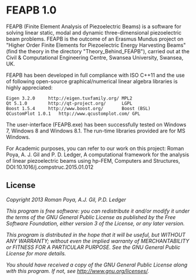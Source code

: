 # FEAPB 1.0

FEAPB (Finite Element Analysis of Piezoelectric Beams) is a software for solving linear static, modal and dynamic three-dimensional piezoelectric beam problems. FEAPB is the outcome of an Erasmus Mundus project on "Higher Order Finite Elements for Piezoelectric Energy Harvesting Beams" (find the theory in the directory "Theory_Behind_FEAPB"), carried out at the Civil & Computational Engineering Centre, Swansea University, Swansea, UK.


FEAPB has been developed in full compliance with ISO C++11 and the use of following open-source graphical/numerical linear algebra libraries is highly appreciated:

	Eigen 3.2.0		http://eigen.tuxfamily.org/	MPL2
	Qt 5.1.0		http://qt-project.org/		LGPL
	Boost 1.5.4		http://www.boost.org/		Boost (BSL)          
	QCustomPlot 1.0.1	http://www.qcustomplot.com/	GPL
	
The user-interface (FEAPB.exe) has been successfully tested on Windows 7, Windows 8 and Windows 8.1. The run-time libraries provided are for MS Windows.

For Academic purposes, you can refer to our work on this project:
Roman Poya, A. J. Gil and P. D. Ledger, A computational framework for the analysis of linear piezoelectric beams using hp-FEM, Computers and Structures, DOI:10.1016/j.compstruc.2015.01.012

## License


*Copyright 2013 Roman Poya, A.J. Gil, P.D. Ledger*

*This program is free software: you can redistribute it and/or modify*
*it under the terms of the GNU General Public License as published by*
*the Free Software Foundation, either version 3 of the License, or*
*any later version.*

*This program is distributed in the hope that it will be useful,*
*but WITHOUT ANY WARRANTY; without even the implied warranty of*
*MERCHANTABILITY or FITNESS FOR A PARTICULAR PURPOSE.  See the*
*GNU General Public License for more details.*

*You should have received a copy of the GNU General Public License*
*along with this program.  If not, see <http://www.gnu.org/licenses/>.*
